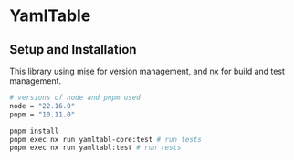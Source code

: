 # YamlTable

## Setup and Installation

This library using [mise](https://github.com/jdx/mise) for version management, and [nx](https://nx.dev/) for build and test management.

```bash
# versions of node and pnpm used
node = "22.16.0"
pnpm = "10.11.0"
```

```bash
pnpm install
pnpm exec nx run yamltabl-core:test # run tests
pnpm exec nx run yamltabl:test # run tests
```